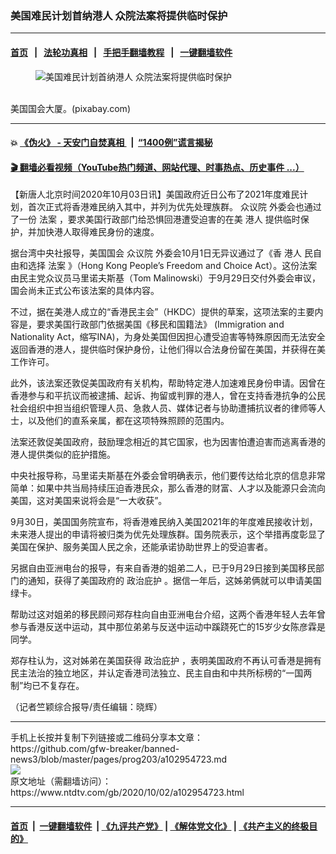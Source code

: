 ### 美国难民计划首纳港人 众院法案将提供临时保护
------------------------

#### [首页](https://github.com/gfw-breaker/banned-news3/blob/master/README.md) &nbsp;&nbsp;|&nbsp;&nbsp; [法轮功真相](https://github.com/begood0513/basic/blob/master/README.md)  &nbsp;&nbsp;|&nbsp;&nbsp; [手把手翻墙教程](https://github.com/gfw-breaker/guides/wiki)  &nbsp;&nbsp;|&nbsp;&nbsp; [一键翻墙软件](https://github.com/gfw-breaker/nogfw/blob/master/README.md)  



<div><div class="featured_image">
 <figure>
  <img alt="美国难民计划首纳港人 众院法案将提供临时保护" src="https://i.ntdtv.com/assets/uploads/2020/10/capital-hill-2645396_1280-800x450.jpg"/>
 </figure><br/>
 <span class="caption">
  美国国会大厦。(pixabay.com)
 </span>
</div>
</div><hr/>

#### 💥 [《伪火》 - 天安门自焚真相 ](http://158.247.195.190:10000/videos/blog/weihuo.html)&nbsp; |&nbsp; [“1400例”谎言揭秘  ](http://158.247.195.190:10000/videos/blog/jiexi1400.html)

#### [ 🎬  翻墙必看视频（YouTube热门频道、网站代理、时事热点、历史事件 ...）](https://github.com/gfw-breaker/links/blob/master/banned.md)

<div><div class="post_content" itemprop="articleBody">
 <p>
  【新唐人北京时间2020年10月03日讯】美国政府近日公布了2021年度难民计划，首次正式将香港难民纳入其中，并列为优先处理族群。
  <ok href="https://www.ntdtv.com/gb/众议院.htm">
   众议院
  </ok>
  外委会也通过了一份
  <ok href="https://www.ntdtv.com/gb/法案.htm">
   法案
  </ok>
  ，要求美国行政部门给恐惧回港遭受迫害的在美
  <ok href="https://www.ntdtv.com/gb/港人.htm">
   港人
  </ok>
  提供临时保护，并加快港人取得难民身份的速度。
 </p>
 <p>
  据台湾中央社报导，美国国会
  <ok href="https://www.ntdtv.com/gb/众议院.htm">
   众议院
  </ok>
  外委会10月1日无异议通过了《香
  <ok href="https://www.ntdtv.com/gb/港人.htm">
   港人
  </ok>
  民自由和选择
  <ok href="https://www.ntdtv.com/gb/法案.htm">
   法案
  </ok>
  》（Hong Kong People’s Freedom and Choice Act）。这份法案由民主党众议员马里诺夫斯基（Tom Malinowski）于9月29日交付外委会审议，国会尚未正式公布该法案的具体内容。
 </p>
 <p>
  不过，据在美港人成立的“香港民主会”（HKDC）提供的草案，这项法案的主要内容是，要求美国行政部门依据美国《移民和国籍法》 (Immigration and Nationality Act，缩写INA)，为身处美国但因担心遭受迫害等特殊原因而无法安全返回香港的港人，提供临时保护身份，让他们得以合法身份留在美国，并获得在美工作许可。
 </p>
 <p>
  此外，该法案还敦促美国政府有关机构，帮助特定港人加速难民身份申请。因曾在香港参与和平抗议而被逮捕、起诉、拘留或判罪的港人，曾在支持香港抗争的公民社会组织中担当组织管理人员、急救人员、媒体记者与协助遭捕抗议者的律师等人士，以及他们的直系亲属，都在这项特殊照顾的范围内。
 </p>
 <p>
  法案还敦促美国政府，鼓励理念相近的其它国家，也为因害怕遭迫害而逃离香港的港人提供类似的庇护措施。
 </p>
 <p>
  中央社报导称，马里诺夫斯基在外委会曾明确表示，他们要传达给北京的信息非常简单：如果中共当局持续压迫香港民众，那么香港的财富、人才以及能源只会流向美国，这对美国来说将会是“一大收获”。
 </p>
 <p>
  9月30日，美国国务院宣布，将香港难民纳入美国2021年的年度难民接收计划，未来港人提出的申请将被归类为优先处理族群。国务院表示，这个举措再度彰显了美国在保护、服务美国人民之余，还能承诺协助世界上的受迫害者。
 </p>
 <p>
  另据自由亚洲电台的报导，有来自香港的姐弟二人，已于9月29日接到美国移民部门的通知，获得了美国政府的
  <ok href="https://www.ntdtv.com/gb/政治庇护.htm">
   政治庇护
  </ok>
  。据信一年后，这姊弟俩就可以申请美国绿卡。
 </p>
 <p>
  帮助过这对姐弟的移民顾问郑存柱向自由亚洲电台介绍，这两个香港年轻人去年曾参与香港反送中运动，其中那位弟弟与反送中运动中蹊跷死亡的15岁少女陈彦霖是同学。
 </p>
 <p>
  郑存柱认为，这对姊弟在美国获得
  <ok href="https://www.ntdtv.com/gb/政治庇护.htm">
   政治庇护
  </ok>
  ，表明美国政府不再认可香港是拥有民主法治的独立地区，并认定香港司法独立、民主自由和中共所标榜的“一国两制”均已不复存在。
 </p>
 <p>
  （记者竺颖综合报导/责任编辑：晓辉）
 </p>
 <div class="single_ad">
 </div>
</div>
</div>
<hr/>
手机上长按并复制下列链接或二维码分享本文章：<br/>
https://github.com/gfw-breaker/banned-news3/blob/master/pages/prog203/a102954723.md <br/>
<a href='https://github.com/gfw-breaker/banned-news3/blob/master/pages/prog203/a102954723.md'><img src='https://github.com/gfw-breaker/banned-news3/blob/master/pages/prog203/a102954723.md.png'/></a> <br/>
原文地址（需翻墙访问）：https://www.ntdtv.com/gb/2020/10/02/a102954723.html


------------------------
#### [首页](https://github.com/gfw-breaker/banned-news3/blob/master/README.md) &nbsp;|&nbsp; [一键翻墙软件](https://github.com/gfw-breaker/nogfw/blob/master/README.md) &nbsp;| [《九评共产党》](https://github.com/gfw-breaker/9ping.md/blob/master/README.md#九评之一评共产党是什么) | [《解体党文化》](https://github.com/gfw-breaker/jtdwh.md/blob/master/README.md) | [《共产主义的终极目的》](https://github.com/gfw-breaker/gczydzjmd.md/blob/master/README.md)


<img src='http://gfw-breaker.win/banned-news3/pages/prog203/a102954723.md' width='0px' height='0px'/>
